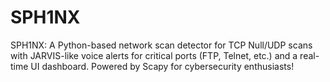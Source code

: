 # SPH1NX
SPH1NX: A Python-based network scan detector for TCP Null/UDP scans with JARVIS-like voice alerts for critical ports (FTP, Telnet, etc.) and a real-time  UI dashboard. Powered by Scapy for cybersecurity enthusiasts!
